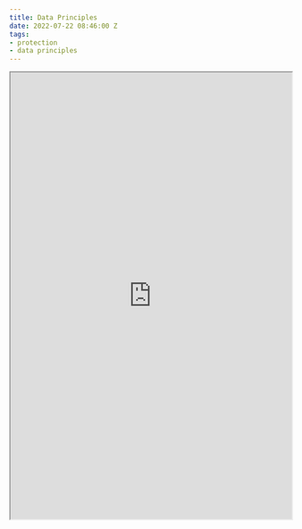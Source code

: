```yaml
---
title: Data Principles
date: 2022-07-22 08:46:00 Z
tags:
- protection
- data principles
---
```



<iframe width="100%" height="800px"
src="https://docs.google.com/presentation/d/e/2PACX-1vRCzr84b_Ad5MRSziA1gfa2gpEwL1qjNtj0nCCbJRa4eRAqkORwgQAUYuFgRTBmcZ9vBt9bZ-D8ybCG/pub?embedded=true&start=false&loop=false&delayms=3000"></iframe>